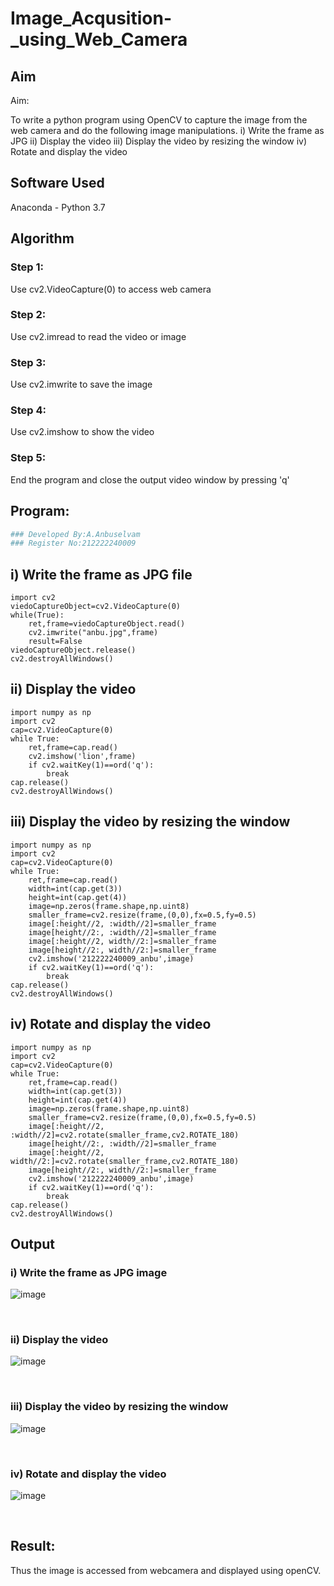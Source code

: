 # Image_Acqusition-_using_Web_Camera
## Aim
 
Aim:
 
To write a python program using OpenCV to capture the image from the web camera and do the following image manipulations.
i) Write the frame as JPG 
ii) Display the video 
iii) Display the video by resizing the window
iv) Rotate and display the video

## Software Used
Anaconda - Python 3.7
## Algorithm
### Step 1:
Use cv2.VideoCapture(0) to access web camera

### Step 2:
Use cv2.imread to read the video or image

### Step 3:
Use cv2.imwrite to save the image

### Step 4:
Use cv2.imshow to show the video

### Step 5:
End the program and close the output video window by pressing 'q'

## Program:
``` Python
### Developed By:A.Anbuselvam
### Register No:212222240009
```
## i) Write the frame as JPG file
```
import cv2
viedoCaptureObject=cv2.VideoCapture(0)
while(True):
    ret,frame=viedoCaptureObject.read()
    cv2.imwrite("anbu.jpg",frame)
    result=False
viedoCaptureObject.release()
cv2.destroyAllWindows()

```

## ii) Display the video
```
import numpy as np
import cv2
cap=cv2.VideoCapture(0)
while True:
    ret,frame=cap.read()
    cv2.imshow('lion',frame)
    if cv2.waitKey(1)==ord('q'):
        break
cap.release()
cv2.destroyAllWindows()
```



## iii) Display the video by resizing the window
```
import numpy as np
import cv2
cap=cv2.VideoCapture(0)
while True:
    ret,frame=cap.read()
    width=int(cap.get(3))
    height=int(cap.get(4))
    image=np.zeros(frame.shape,np.uint8)
    smaller_frame=cv2.resize(frame,(0,0),fx=0.5,fy=0.5)
    image[:height//2, :width//2]=smaller_frame
    image[height//2:, :width//2]=smaller_frame
    image[:height//2, width//2:]=smaller_frame
    image[height//2:, width//2:]=smaller_frame
    cv2.imshow('212222240009_anbu',image)
    if cv2.waitKey(1)==ord('q'):
        break
cap.release()
cv2.destroyAllWindows()
```




## iv) Rotate and display the video
```
import numpy as np
import cv2
cap=cv2.VideoCapture(0)
while True:
    ret,frame=cap.read()
    width=int(cap.get(3))
    height=int(cap.get(4))
    image=np.zeros(frame.shape,np.uint8)
    smaller_frame=cv2.resize(frame,(0,0),fx=0.5,fy=0.5)
    image[:height//2, :width//2]=cv2.rotate(smaller_frame,cv2.ROTATE_180)
    image[height//2:, :width//2]=smaller_frame
    image[:height//2, width//2:]=cv2.rotate(smaller_frame,cv2.ROTATE_180)
    image[height//2:, width//2:]=smaller_frame
    cv2.imshow('212222240009_anbu',image)
    if cv2.waitKey(1)==ord('q'):
        break
cap.release()
cv2.destroyAllWindows()
```
## Output

### i) Write the frame as JPG image

![image](https://github.com/anbuselvamA/Image_Acqusition-_using_Web_Camera/assets/119559871/8e02491f-09c9-46fa-b754-4d54d702e18d)

</br>


### ii) Display the video

![image](https://github.com/anbuselvamA/Image_Acqusition-_using_Web_Camera/assets/119559871/2e938c7b-51cb-41a2-9c79-9b794f194702)

</br>


### iii) Display the video by resizing the window

![image](https://github.com/anbuselvamA/Image_Acqusition-_using_Web_Camera/assets/119559871/9f6541a9-60ea-457e-8eda-b53667c63aa2)

</br>



### iv) Rotate and display the video

![image](https://github.com/anbuselvamA/Image_Acqusition-_using_Web_Camera/assets/119559871/90ca6df7-7241-46d6-898d-66a3fcb6dedd)

</br>





## Result:
Thus the image is accessed from webcamera and displayed using openCV.
